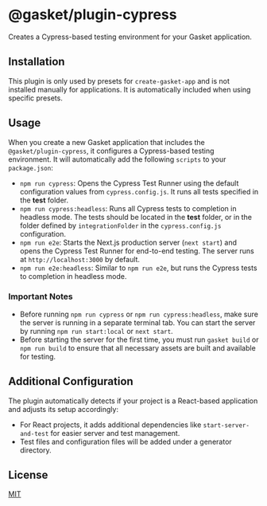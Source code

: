 # @gasket/plugin-cypress

Creates a Cypress-based testing environment for your Gasket application.

## Installation

This plugin is only used by presets for `create-gasket-app` and is not
installed manually for applications. It is automatically included when using
specific presets.

## Usage

When you create a new Gasket application that includes the
`@gasket/plugin-cypress`, it configures a Cypress-based testing environment. It
will automatically add the following `scripts` to your `package.json`:

- `npm run cypress`: Opens the Cypress Test Runner using the default
  configuration values from `cypress.config.js`. It runs all tests specified in
  the **test** folder.
- `npm run cypress:headless`: Runs all Cypress tests to completion in headless
  mode. The tests should be located in the **test** folder, or in the folder
  defined by `integrationFolder` in the `cypress.config.js` configuration.
- `npm run e2e`: Starts the Next.js production server (`next start`) and opens
  the Cypress Test Runner for end-to-end testing. The server runs at
  `http://localhost:3000` by default.
- `npm run e2e:headless`: Similar to `npm run e2e`, but runs the Cypress tests
  to completion in headless mode.

### Important Notes

- Before running `npm run cypress` or `npm run cypress:headless`, make sure the
  server is running in a separate terminal tab. You can start the server by
  running `npm run start:local` or `next start`.
- Before starting the server for the first time, you must run `gasket build` or
  `npm run build` to ensure that all necessary assets are built and available
  for testing.

## Additional Configuration

The plugin automatically detects if your project is a React-based application
and adjusts its setup accordingly:

- For React projects, it adds additional dependencies like
  `start-server-and-test` for easier server and test management.
- Test files and configuration files will be added under a generator directory.

## License

[MIT](./LICENSE.md)
